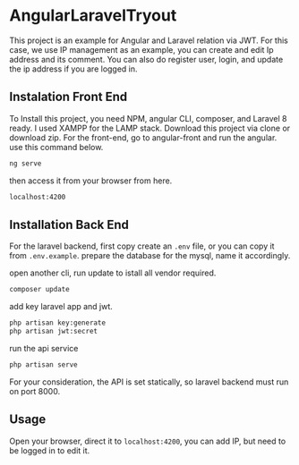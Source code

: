 # AngularLaravelTryout

This project is an example for Angular and Laravel relation via JWT. For this case, we use IP management as an example, you can create and edit Ip address and its comment. You can also do register user, login, and update the ip address if you are logged in.

## Instalation Front End

To Install this project, you need NPM, angular CLI, composer, and Laravel 8 ready. I used XAMPP for the LAMP stack. Download this project via clone or download zip. 
For the front-end, go to angular-front and run the angular. use this command below.
```bash
ng serve
```

then access it from your browser from here.
```bash
localhost:4200 
```

## Installation Back End

For the laravel backend, first copy create an ```.env``` file, or you can copy it from ```.env.example```. prepare the database for the mysql, name it accordingly. 

open another cli, run update to istall all vendor required.
```bash
composer update
```

add key laravel app and jwt.
```bash
php artisan key:generate
php artisan jwt:secret
```

run the api service
```bash
php artisan serve
```

For your consideration, the API is set statically, so laravel backend must run on port 8000.

## Usage

Open your browser, direct it to ``` localhost:4200 ```, you can add IP, but need to be logged in to edit it. 